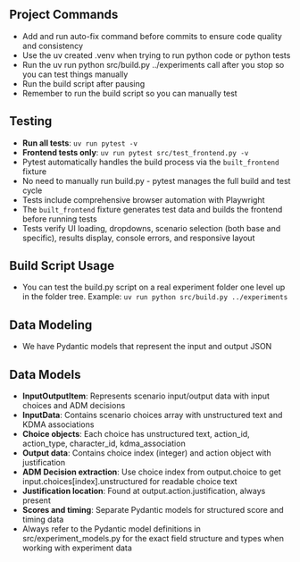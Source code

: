 ## Project Commands

- Add and run auto-fix command before commits to ensure code quality and consistency
- Use the uv created .venv when trying to run python code or python tests
- Run the uv run python src/build.py ../experiments call after you stop so you can test things manually
- Run the build script after pausing
- Remember to run the build script so you can manually test

## Testing

- **Run all tests**: `uv run pytest -v`
- **Frontend tests only**: `uv run pytest src/test_frontend.py -v`
- Pytest automatically handles the build process via the `built_frontend` fixture
- No need to manually run build.py - pytest manages the full build and test cycle
- Tests include comprehensive browser automation with Playwright
- The `built_frontend` fixture generates test data and builds the frontend before running tests
- Tests verify UI loading, dropdowns, scenario selection (both base and specific), results display, console errors, and responsive layout

## Build Script Usage

- You can test the build.py script on a real experiment folder one level up in the folder tree. Example: `uv run python src/build.py ../experiments`

## Data Modeling

- We have Pydantic models that represent the input and output JSON

## Data Models

- **InputOutputItem**: Represents scenario input/output data with input choices and ADM decisions
- **InputData**: Contains scenario choices array with unstructured text and KDMA associations
- **Choice objects**: Each choice has unstructured text, action_id, action_type, character_id, kdma_association
- **Output data**: Contains choice index (integer) and action object with justification
- **ADM Decision extraction**: Use choice index from output.choice to get input.choices[index].unstructured for readable choice text
- **Justification location**: Found at output.action.justification, always present
- **Scores and timing**: Separate Pydantic models for structured score and timing data
- Always refer to the Pydantic model definitions in src/experiment_models.py for the exact field structure and types when working with experiment data